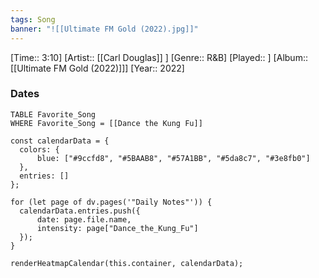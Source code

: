 ```yaml
---
tags: Song  
banner: "![[Ultimate FM Gold (2022).jpg]]"
---
```

[Time:: 3:10]
[Artist:: [[Carl Douglas]] ]
[Genre:: R&B]
[Played:: ]
[Album:: [[Ultimate FM Gold (2022)]]]
[Year:: 2022]
### Dates
````dataview
TABLE Favorite_Song
WHERE Favorite_Song = [[Dance the Kung Fu]]
````
  ```dataviewjs
const calendarData = { 
	colors: { 
		blue: ["#9ccfd8", "#5BAAB8", "#57A1BB", "#5da8c7", "#3e8fb0"] 
	}, 
	entries: [] 
}; 

for (let page of dv.pages('"Daily Notes"')) { 
	calendarData.entries.push({ 
		date: page.file.name, 
		intensity: page["Dance_the_Kung_Fu"]
	}); 
} 

renderHeatmapCalendar(this.container, calendarData);
```
